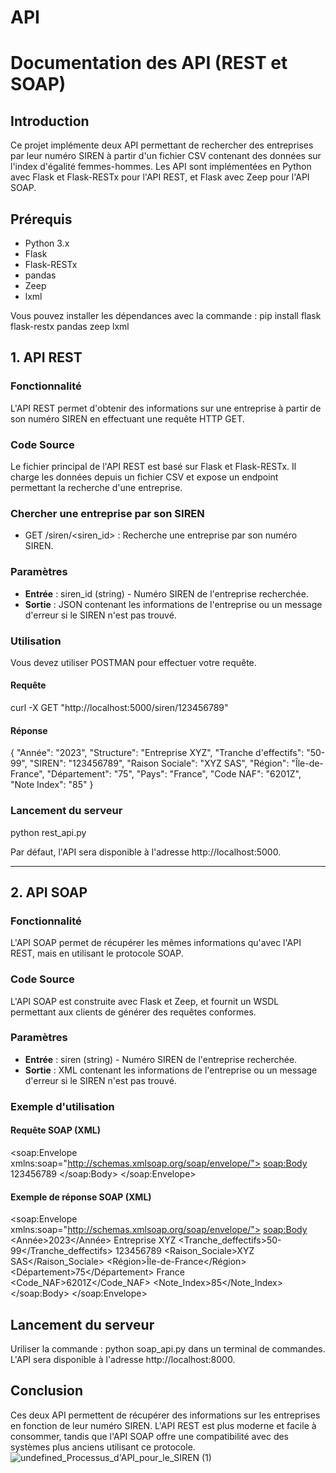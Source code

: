 
# API

# Documentation des API (REST et SOAP)
 
## Introduction
Ce projet implémente deux API permettant de rechercher des entreprises par leur numéro SIREN à partir d'un fichier CSV contenant des données sur l'index d'égalité femmes-hommes.
Les API sont implémentées en Python avec Flask et Flask-RESTx pour l'API REST, et Flask avec Zeep pour l'API SOAP.
 
## Prérequis
- Python 3.x
- Flask
- Flask-RESTx
- pandas
- Zeep
- lxml
 
Vous pouvez installer les dépendances avec la commande :
pip install flask flask-restx pandas zeep lxml

 
## 1. API REST
 
### Fonctionnalité
L'API REST permet d'obtenir des informations sur une entreprise à partir de son numéro SIREN en effectuant une requête HTTP GET.
 
### Code Source
Le fichier principal de l'API REST est basé sur Flask et Flask-RESTx. Il charge les données depuis un fichier CSV et expose un endpoint permettant la recherche d'une entreprise.
 
### Chercher une entreprise par son SIREN
- GET /siren/<siren_id> : Recherche une entreprise par son numéro SIREN.
 
### Paramètres
- **Entrée** : siren_id (string) - Numéro SIREN de l'entreprise recherchée.
- **Sortie** : JSON contenant les informations de l'entreprise ou un message d'erreur si le SIREN n'est pas trouvé.
 
### Utilisation
Vous devez utiliser POSTMAN pour effectuer votre requête.
#### Requête
curl -X GET "http://localhost:5000/siren/123456789"

#### Réponse
{
    "Année": "2023",
    "Structure": "Entreprise XYZ",
    "Tranche d'effectifs": "50-99",
    "SIREN": "123456789",
    "Raison Sociale": "XYZ SAS",
    "Région": "Île-de-France",
    "Département": "75",
    "Pays": "France",
    "Code NAF": "6201Z",
    "Note Index": "85"
}

 
### Lancement du serveur
python rest_api.py

Par défaut, l'API sera disponible à l'adresse http://localhost:5000.
 
---
 
## 2. API SOAP
 
### Fonctionnalité
L'API SOAP permet de récupérer les mêmes informations qu'avec l'API REST, mais en utilisant le protocole SOAP.
 
### Code Source
L'API SOAP est construite avec Flask et Zeep, et fournit un WSDL permettant aux clients de générer des requêtes conformes.
 
### Paramètres
- **Entrée** : siren (string) - Numéro SIREN de l'entreprise recherchée.
- **Sortie** : XML contenant les informations de l'entreprise ou un message d'erreur si le SIREN n'est pas trouvé.
 
### Exemple d'utilisation
#### Requête SOAP (XML)
<soap:Envelope xmlns:soap="http://schemas.xmlsoap.org/soap/envelope/">
    <soap:Body>
        <GetSiren>
            <siren>123456789</siren>
        </GetSiren>
    </soap:Body>
</soap:Envelope>

#### Exemple de réponse SOAP (XML)
<soap:Envelope xmlns:soap="http://schemas.xmlsoap.org/soap/envelope/">
    <soap:Body>
        <GetSirenResponse>
            <Année>2023</Année>
            <Structure>Entreprise XYZ</Structure>
            <Tranche_deffectifs>50-99</Tranche_deffectifs>
            <SIREN>123456789</SIREN>
            <Raison_Sociale>XYZ SAS</Raison_Sociale>
            <Région>Île-de-France</Région>
            <Département>75</Département>
            <Pays>France</Pays>
            <Code_NAF>6201Z</Code_NAF>
            <Note_Index>85</Note_Index>
        </GetSirenResponse>
    </soap:Body>
</soap:Envelope>

 
## Lancement du serveur
Uriliser la commande : python soap_api.py dans un terminal de commandes.
L'API sera disponible à l'adresse http://localhost:8000.
 
## Conclusion
Ces deux API permettent de récupérer des informations sur les entreprises en fonction de leur numéro SIREN. L'API REST est plus moderne et facile à consommer, tandis que l'API SOAP offre une compatibilité avec des systèmes plus anciens utilisant ce protocole.
![undefined_Processus_d'API_pour_le_SIREN (1)](https://github.com/user-attachments/assets/8e54292c-7e94-4a4d-aa6b-923831227162)

